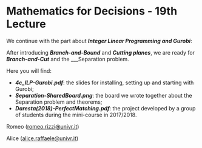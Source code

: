 # Mathematics for Decisions - 19th Lecture #

We continue with the part about ___Integer Linear Programming and Gurobi___:

After introducing ___Branch-and-Bound___ and ___Cutting planes___, we are ready for ___Branch-and-Cut___ and the ___Separation problem.<br>

Here you will find:
- ___4c_ILP-Gurobi.pdf___: the slides for installing, setting up and starting with Gurobi;
- ___Separation-SharedBoard.png___: the board we wrote together about the Separation problem and theorems;
- ___Daresta(2018)-PerfectMatching.pdf___: the project developed by a group of students during the mini-course in 2017/2018.

Romeo (romeo.rizzi@univr.it)

Alice (alice.raffaele@univr.it)
